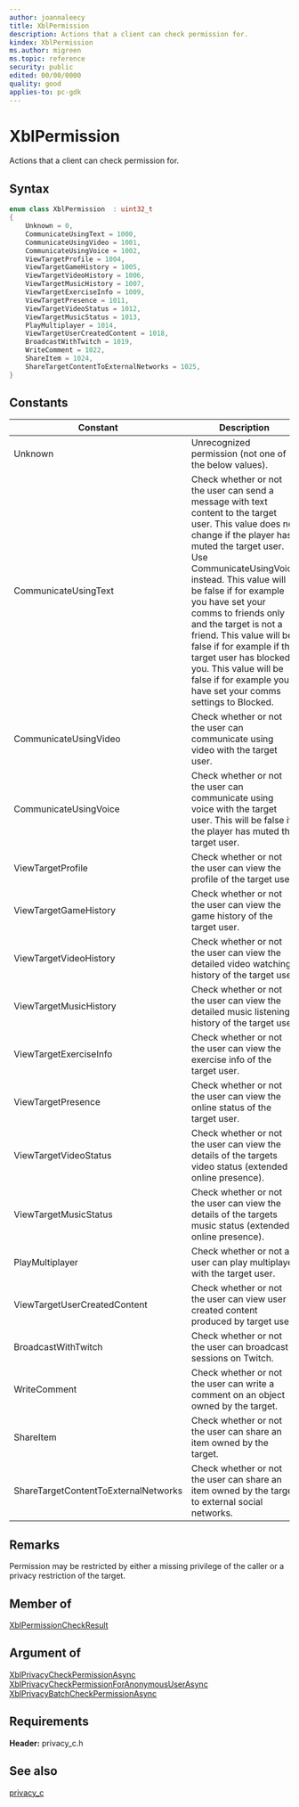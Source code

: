 ```yaml
---
author: joannaleecy
title: XblPermission
description: Actions that a client can check permission for.
kindex: XblPermission
ms.author: migreen
ms.topic: reference
security: public
edited: 00/00/0000
quality: good
applies-to: pc-gdk
---
```


# XblPermission  

Actions that a client can check permission for.    

## Syntax  
  
```cpp
enum class XblPermission  : uint32_t  
{  
    Unknown = 0,  
    CommunicateUsingText = 1000,  
    CommunicateUsingVideo = 1001,  
    CommunicateUsingVoice = 1002,  
    ViewTargetProfile = 1004,  
    ViewTargetGameHistory = 1005,  
    ViewTargetVideoHistory = 1006,  
    ViewTargetMusicHistory = 1007,  
    ViewTargetExerciseInfo = 1009,  
    ViewTargetPresence = 1011,  
    ViewTargetVideoStatus = 1012,  
    ViewTargetMusicStatus = 1013,  
    PlayMultiplayer = 1014,  
    ViewTargetUserCreatedContent = 1018,  
    BroadcastWithTwitch = 1019,  
    WriteComment = 1022,  
    ShareItem = 1024,  
    ShareTargetContentToExternalNetworks = 1025,  
}  
```  
  
## Constants  
  
| Constant | Description |
| --- | --- |
| Unknown | Unrecognized permission (not one of the below values). |  
| CommunicateUsingText | Check whether or not the user can send a message with text content to the target user. This value does not change if the player has muted the target user. Use CommunicateUsingVoice instead. This value will be false if for example you have set your comms to friends only and the target is not a friend. This value will be false if for example if the target user has blocked you. This value will be false if for example you have set your comms settings to Blocked. |  
| CommunicateUsingVideo | Check whether or not the user can communicate using video with the target user. |  
| CommunicateUsingVoice | Check whether or not the user can communicate using voice with the target user. This will be false if the player has muted the target user. |  
| ViewTargetProfile | Check whether or not the user can view the profile of the target user. |  
| ViewTargetGameHistory | Check whether or not the user can view the game history of the target user. |  
| ViewTargetVideoHistory | Check whether or not the user can view the detailed video watching history of the target user. |  
| ViewTargetMusicHistory | Check whether or not the user can view the detailed music listening history of the target user. |  
| ViewTargetExerciseInfo | Check whether or not the user can view the exercise info of the target user. |  
| ViewTargetPresence | Check whether or not the user can view the online status of the target user. |  
| ViewTargetVideoStatus | Check whether or not the user can view the details of the targets video status (extended online presence). |  
| ViewTargetMusicStatus | Check whether or not the user can view the details of the targets music status (extended online presence). |  
| PlayMultiplayer | Check whether or not a user can play multiplayer with the target user. |  
| ViewTargetUserCreatedContent | Check whether or not the user can view user created content produced by target user. |  
| BroadcastWithTwitch | Check whether or not the user can broadcast sessions on Twitch. |  
| WriteComment | Check whether or not the user can write a comment on an object owned by the target. |  
| ShareItem | Check whether or not the user can share an item owned by the target. |  
| ShareTargetContentToExternalNetworks | Check whether or not the user can share an item owned by the target to external social networks. |  
  
## Remarks  
  
Permission may be restricted by either a missing privilege of the caller or a privacy restriction of the target.
  
## Member of
  
[XblPermissionCheckResult](../structs/xblpermissioncheckresult.md)
  
## Argument of
  
[XblPrivacyCheckPermissionAsync](../functions/xblprivacycheckpermissionasync.md)  
[XblPrivacyCheckPermissionForAnonymousUserAsync](../functions/xblprivacycheckpermissionforanonymoususerasync.md)  
[XblPrivacyBatchCheckPermissionAsync](../functions/xblprivacybatchcheckpermissionasync.md)
  
## Requirements  
  
**Header:** privacy_c.h
  
## See also  
[privacy_c](../privacy_c_members.md)  
  
  